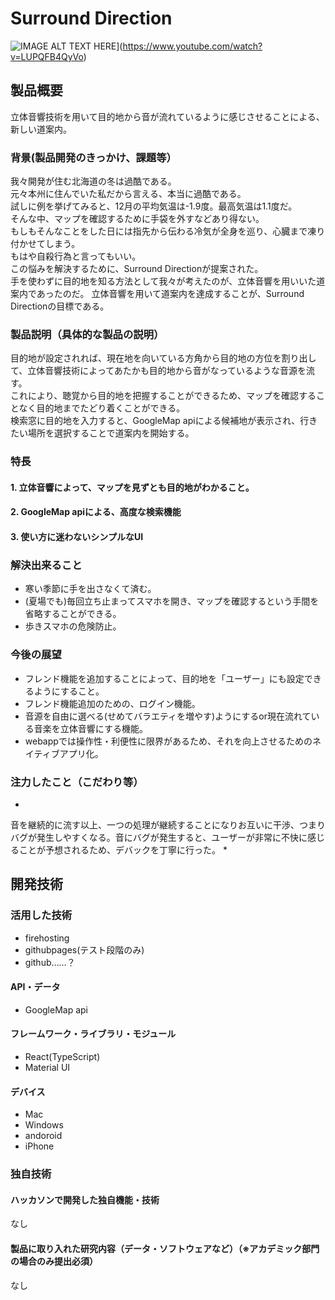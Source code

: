 # Surround Direction

![IMAGE ALT TEXT HERE](https://jphacks.com/wp-content/uploads/2022/08/JPHACKS2022_ogp.jpg)](https://www.youtube.com/watch?v=LUPQFB4QyVo)

## 製品概要
立体音響技術を用いて目的地から音が流れているように感じさせることによる、新しい道案内。  

### 背景(製品開発のきっかけ、課題等）
我々開発が住む北海道の冬は過酷である。  
元々本州に住んでいた私だから言える、本当に過酷である。  
試しに例を挙げてみると、12月の平均気温は-1.9度。最高気温は1.1度だ。  
そんな中、マップを確認するために手袋を外すなどあり得ない。  
もしもそんなことをした日には指先から伝わる冷気が全身を巡り、心臓まで凍り付かせてしまう。  
もはや自殺行為と言ってもいい。  
この悩みを解決するために、Surround Directionが提案された。  
手を使わずに目的地を知る方法として我々が考えたのが、立体音響を用いいた道案内であったのだ。
立体音響を用いて道案内を達成することが、Surround Directionの目標である。

### 製品説明（具体的な製品の説明）
目的地が設定されれば、現在地を向いている方角から目的地の方位を割り出して、立体音響技術によってあたかも目的地から音がなっているような音源を流す。  
これにより、聴覚から目的地を把握することができるため、マップを確認することなく目的地までたどり着くことができる。  
検索窓に目的地を入力すると、GoogleMap apiによる候補地が表示され、行きたい場所を選択することで道案内を開始する。

### 特長
#### 1. 立体音響によって、マップを見ずとも目的地がわかること。
#### 2. GoogleMap apiによる、高度な検索機能
#### 3. 使い方に迷わないシンプルなUI

### 解決出来ること  
- 寒い季節に手を出さなくて済む。
- (夏場でも)毎回立ち止まってスマホを開き、マップを確認するという手間を省略することができる。
- 歩きスマホの危険防止。

### 今後の展望  
- フレンド機能を追加することによって、目的地を「ユーザー」にも設定できるようにすること。  
- フレンド機能追加のための、ログイン機能。  
- 音源を自由に選べる(せめてバラエティを増やす)ようにするor現在流れている音楽を立体音響にする機能。
- webappでは操作性・利便性に限界があるため、それを向上させるためのネイティブアプリ化。

### 注力したこと（こだわり等）
* 
音を継続的に流す以上、一つの処理が継続することになりお互いに干渉、つまりバグが発生しやすくなる。音にバグが発生すると、ユーザーが非常に不快に感じることが予想されるため、デバックを丁寧に行った。 
* 

## 開発技術
### 活用した技術
- firehosting
- githubpages(テスト段階のみ)
- github……？

#### API・データ
- GoogleMap api

#### フレームワーク・ライブラリ・モジュール
- React(TypeScript)
- Material UI  


#### デバイス
- Mac
- Windows
- andoroid
- iPhone

### 独自技術
#### ハッカソンで開発した独自機能・技術
なし

#### 製品に取り入れた研究内容（データ・ソフトウェアなど）（※アカデミック部門の場合のみ提出必須）
なし